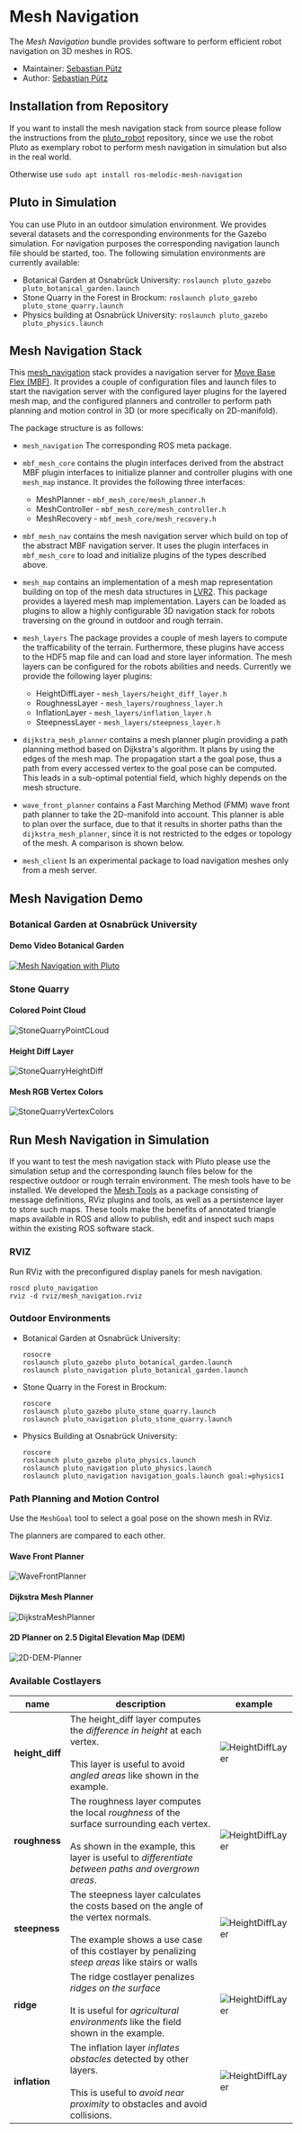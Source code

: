 # Mesh Navigation

The *Mesh Navigation* bundle provides software to perform efficient robot navigation on 3D meshes in ROS.

* Maintainer: [Sebastian Pütz](mailto:spuetz@uos.de)
* Author: [Sebastian Pütz](mailto:spuetz@uos.de)

## Installation from Repository

If you want to install the mesh navigation stack from source please follow the instructions from the 
[pluto_robot](https://github.com/uos/pluto_robot) repository, since we use the robot Pluto as exemplary
robot to perform mesh navigation in simulation but also in the real world.

Otherwise use `sudo apt install ros-melodic-mesh-navigation`

## Pluto in Simulation

You can use Pluto in an outdoor simulation environment. We provides several datasets and the corresponding environments
for the Gazebo simulation. For navigation purposes the corresponding navigation launch file should be started, too. 
The following simulation environments are currently available:

- Botanical Garden at Osnabrück University: `roslaunch pluto_gazebo pluto_botanical_garden.launch`
- Stone Quarry in the Forest in Brockum: `roslaunch pluto_gazebo pluto_stone_quarry.launch`
- Physics building at Osnabrück University: `roslaunch pluto_gazebo pluto_physics.launch`

## Mesh Navigation Stack

This [mesh_navigation](https://github.com/uos/mesh_navigation) stack provides a navigation server for 
[Move Base Flex (MBF)](https://github.com/magazino/move_base_flex). It provides a couple of configuration files and launch 
files to start the navigation server with the configured layer plugins for the layered mesh map, and the configured
planners and controller to perform path planning and motion control in 3D (or more specifically on 2D-manifold). 

The package structure is as follows:

- `mesh_navigation` The corresponding ROS meta package.

- `mbf_mesh_core` contains the plugin interfaces derived from the abstract MBF plugin interfaces to initialize 
  planner and controller plugins with one `mesh_map` instance. It provides the following three interfaces:
  
  - MeshPlanner - `mbf_mesh_core/mesh_planner.h`
  - MeshController - `mbf_mesh_core/mesh_controller.h`
  - MeshRecovery - `mbf_mesh_core/mesh_recovery.h`

- `mbf_mesh_nav` contains the mesh navigation server which build on top of the abstract MBF navigation server.
  It uses the plugin interfaces in `mbf_mesh_core` to load and initialize plugins of the types described above.

- `mesh_map` contains an implementation of a mesh map representation building on top of the mesh data structures
  in [LVR2](https://github.com/uos/lvr2). This package provides a layered mesh map implementation. Layers can be 
  loaded as plugins to allow a highly configurable 3D navigation stack for robots traversing on the ground in outdoor
  and rough terrain.

- `mesh_layers` The package provides a couple of mesh layers to compute the trafficability of the terrain. 
  Furthermore, these plugins have access to the HDF5 map file and can load and store layer information. 
  The mesh layers can be configured for the robots abilities and needs. Currently we provide the following layer plugins:
  
  - HeightDiffLayer - `mesh_layers/height_diff_layer.h`
  - RoughnessLayer - `mesh_layers/roughness_layer.h`
  - InflationLayer - `mesh_layers/inflation_layer.h`
  - SteepnessLayer - `mesh_layers/steepness_layer.h`

- `dijkstra_mesh_planner` contains a mesh planner plugin providing a path planning method based on Dijkstra's algorithm.
  It plans by using the edges of the mesh map. The propagation start a the goal pose, thus a path from every accessed 
  vertex to the goal pose can be computed. This leads in a sub-optimal potential field, which highly depends on the mesh 
  structure.

- `wave_front_planner` contains a Fast Marching Method (FMM) wave front path planner to take the 2D-manifold into account.
  This planner is able to plan over the surface, due to that it results in shorter paths than the `dijkstra_mesh_planner`,
  since it is not restricted to the edges or topology of the mesh. A comparison is shown below.

- `mesh_client` Is an experimental package to load navigation meshes only from a mesh server.

## Mesh Navigation Demo

### Botanical Garden at Osnabrück University

#### Demo Video Botanical Garden

[![Mesh Navigation with Pluto](http://img.youtube.com/vi/qAUWTiqdBM4/0.jpg)](http://www.youtube.com/watch?v=qAUWTiqdBM4)

### Stone Quarry

#### Colored Point Cloud

![StoneQuarryPointCLoud](docs/images/stone_quarry/cloud.png?raw=true "Stone Quarry Point Cloud")

#### Height Diff Layer

![StoneQuarryHeightDiff](docs/images/stone_quarry/height_diff.jpg?raw=true "Stone Quarry Height Diff")

#### Mesh RGB Vertex Colors

![StoneQuarryVertexColors](docs/images/stone_quarry/mesh_rgb.jpg?raw=true "Stone Quarry Vertex Colors")

## Run Mesh Navigation in Simulation

If you want to test the mesh navigation stack with Pluto please use the simulation setup and the corresponding launch
files below for the respective outdoor or rough terrain environment. The mesh tools have to be installed.
We developed the [Mesh Tools](https://github.com/uos/mesh_tools) as a package consisting of message definitions, RViz plugins and tools, as well as a
persistence layer to store such maps. These tools make the benefits of annotated triangle maps available in ROS and
allow to publish, edit and inspect such maps within the existing ROS software stack.

### RVIZ

Run RViz with the preconfigured display panels for mesh navigation. 

```
roscd pluto_navigation
rviz -d rviz/mesh_navigation.rviz
```

### Outdoor Environments

- Botanical Garden at Osnabrück University: 
  
  ```
  rosocre
  roslaunch pluto_gazebo pluto_botanical_garden.launch
  roslaunch pluto_navigation pluto_botanical_garden.launch
  ```

- Stone Quarry in the Forest in Brockum: 
  
  ```
  roscore
  roslaunch pluto_gazebo pluto_stone_quarry.launch
  roslaunch pluto_navigation pluto_stone_quarry.launch
  ```

- Physics Building at Osnabrück University: 
  
  ```
  roscore
  roslaunch pluto_gazebo pluto_physics.launch
  roslaunch pluto_navigation pluto_physics.launch
  roslaunch pluto_navigation navigation_goals.launch goal:=physics1
  ```

### Path Planning and Motion Control

Use the `MeshGoal` tool to select a goal pose on the shown mesh in RViz. 

The planners are compared to each other.

#### Wave Front Planner

![WaveFrontPlanner](docs/images/stone_quarry/fmm_pot.jpg?raw=true "Wave Front Planner")

#### Dijkstra Mesh Planner

![DijkstraMeshPlanner](docs/images/stone_quarry/dijkstra_pot.jpg?raw=true "Dijkstra Mesh Planner")

#### 2D Planner on 2.5 Digital Elevation Map (DEM)

![2D-DEM-Planner](docs/images/stone_quarry/dem_side.jpg?raw=true "2D DEM Planner")

### Available Costlayers

| name            | description                                                                                                                                                                                             | example                                                                                     |
| --------------- | ------------------------------------------------------------------------------------------------------------------------------------------------------------------------------------------------------- | ------------------------------------------------------------------------------------------- |
| **height_diff** | The height_diff layer computes the *difference in height* at each vertex.<br/><br/>This layer is useful to avoid *angled areas* like shown in the example.                                              | ![HeightDiffLayer](docs/images/costlayers/height_diff.jpg?raw=true "Height Diff Costlayer") |
| **roughness**   | The roughness layer computes the local *roughness* of the surface surrounding each vertex.<br/><br/>As shown in the example, this layer is useful to *differentiate between paths and overgrown areas*. | ![HeightDiffLayer](docs/images/costlayers/roughness.jpg?raw=true "Height Diff Costlayer")   |
| **steepness**   | The steepness layer calculates the costs based on the angle of the vertex normals.<br/><br/>The example shows a use case of this costlayer by penalizing *steep areas* like stairs or walls             | ![HeightDiffLayer](docs/images/costlayers/steepness.jpg?raw=true "Height Diff Costlayer")   |
| **ridge**       | The ridge costlayer penalizes *ridges on the surface*<br/><br/>It is useful for *agricultural environments* like the field shown in the example.                                                        | ![HeightDiffLayer](docs/images/costlayers/ridge.jpg?raw=true "Height Diff Costlayer")       |
| **inflation**   | The inflation layer *inflates obstacles* detected by other layers.<br/><br/>This is useful to *avoid near proximity* to obstacles and avoid collisions.                                                 | ![HeightDiffLayer](docs/images/costlayers/inflation.jpg?raw=true "Height Diff Costlayer")   |
